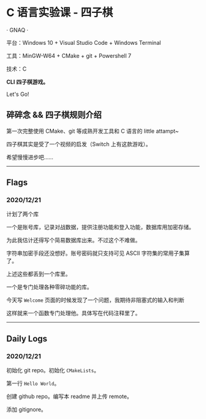 # C 语言实验课 - 四子棋

· GNAQ ·

平台：Windows 10 + Visual Studio Code + Windows Terminal

工具：MinGW-W64 + CMake + git + Powershell 7

技术：C

**CLI 四子棋游戏。**

Let's Go!

## 碎碎念 && 四子棋规则介绍

第一次完整使用 CMake、git 等成熟开发工具和 C 语言的 little attampt~

四子棋其实是受了一个视频的启发（Switch 上有这款游戏）。

希望慢慢进步吧……

-----------------

## Flags

### 2020/12/21

计划了两个库

一个是账号库，记录对战数据，提供注册功能和登入功能，数据库用加密存储。

为此我估计还得写个简易数据库出来。不过这个不难做。

字符串加密手段还没想好。账号密码就只支持可见 ASCII 字符集的常用子集算了。

上述这些都丢到一个库里。

一个是专门处理各种零碎功能的库。

今天写 `Welcome` 页面的时候发现了一个问题，我期待非阻塞式的输入和判断

这样就来一个函数专门处理他。具体写在代码注释里了。

-----------------

## Daily Logs

### 2020/12/21

初始化 git repo。初始化 `CMakeLists`。

第一行 `Hello World`。

创建 github repo。编写本 readme 并上传 remote。

添加 gitignore。
